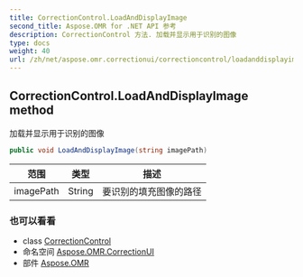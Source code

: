```yaml
---
title: CorrectionControl.LoadAndDisplayImage
second_title: Aspose.OMR for .NET API 参考
description: CorrectionControl 方法. 加载并显示用于识别的图像
type: docs
weight: 40
url: /zh/net/aspose.omr.correctionui/correctioncontrol/loadanddisplayimage/
---
```

## CorrectionControl.LoadAndDisplayImage method

加载并显示用于识别的图像

```csharp
public void LoadAndDisplayImage(string imagePath)
```

| 范围 | 类型 | 描述 |
| --- | --- | --- |
| imagePath | String | 要识别的填充图像的路径 |

### 也可以看看

* class [CorrectionControl](../)
* 命名空间 [Aspose.OMR.CorrectionUI](../../correctioncontrol/)
* 部件 [Aspose.OMR](../../../)


